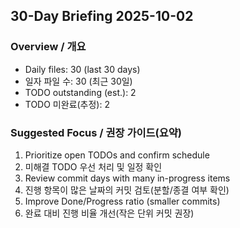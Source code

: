 ## 30-Day Briefing 2025-10-02

### Overview / 개요
- Daily files: 30 (last 30 days)
- 일자 파일 수: 30 (최근 30일)
- TODO outstanding (est.): 2
- TODO 미완료(추정): 2

### Suggested Focus / 권장 가이드(요약)
1) Prioritize open TODOs and confirm schedule
1) 미해결 TODO 우선 처리 및 일정 확인
2) Review commit days with many in-progress items
2) 진행 항목이 많은 날짜의 커밋 검토(분할/종결 여부 확인)
3) Improve Done/Progress ratio (smaller commits)
3) 완료 대비 진행 비율 개선(작은 단위 커밋 권장)
